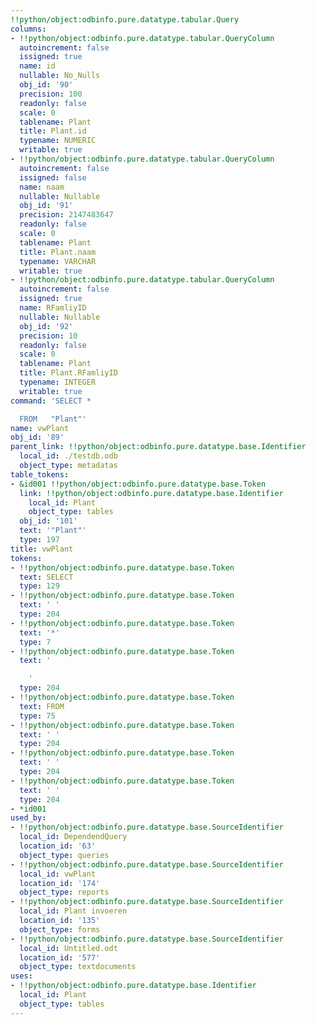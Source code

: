 ```yaml
---
!!python/object:odbinfo.pure.datatype.tabular.Query
columns:
- !!python/object:odbinfo.pure.datatype.tabular.QueryColumn
  autoincrement: false
  issigned: true
  name: id
  nullable: No_Nulls
  obj_id: '90'
  precision: 100
  readonly: false
  scale: 0
  tablename: Plant
  title: Plant.id
  typename: NUMERIC
  writable: true
- !!python/object:odbinfo.pure.datatype.tabular.QueryColumn
  autoincrement: false
  issigned: false
  name: naam
  nullable: Nullable
  obj_id: '91'
  precision: 2147483647
  readonly: false
  scale: 0
  tablename: Plant
  title: Plant.naam
  typename: VARCHAR
  writable: true
- !!python/object:odbinfo.pure.datatype.tabular.QueryColumn
  autoincrement: false
  issigned: true
  name: RFamliyID
  nullable: Nullable
  obj_id: '92'
  precision: 10
  readonly: false
  scale: 0
  tablename: Plant
  title: Plant.RFamliyID
  typename: INTEGER
  writable: true
command: 'SELECT *

  FROM   "Plant"'
name: vwPlant
obj_id: '89'
parent_link: !!python/object:odbinfo.pure.datatype.base.Identifier
  local_id: ./testdb.odb
  object_type: metadatas
table_tokens:
- &id001 !!python/object:odbinfo.pure.datatype.base.Token
  link: !!python/object:odbinfo.pure.datatype.base.Identifier
    local_id: Plant
    object_type: tables
  obj_id: '101'
  text: '"Plant"'
  type: 197
title: vwPlant
tokens:
- !!python/object:odbinfo.pure.datatype.base.Token
  text: SELECT
  type: 129
- !!python/object:odbinfo.pure.datatype.base.Token
  text: ' '
  type: 204
- !!python/object:odbinfo.pure.datatype.base.Token
  text: '*'
  type: 7
- !!python/object:odbinfo.pure.datatype.base.Token
  text: '

    '
  type: 204
- !!python/object:odbinfo.pure.datatype.base.Token
  text: FROM
  type: 75
- !!python/object:odbinfo.pure.datatype.base.Token
  text: ' '
  type: 204
- !!python/object:odbinfo.pure.datatype.base.Token
  text: ' '
  type: 204
- !!python/object:odbinfo.pure.datatype.base.Token
  text: ' '
  type: 204
- *id001
used_by:
- !!python/object:odbinfo.pure.datatype.base.SourceIdentifier
  local_id: DependendQuery
  location_id: '63'
  object_type: queries
- !!python/object:odbinfo.pure.datatype.base.SourceIdentifier
  local_id: vwPlant
  location_id: '174'
  object_type: reports
- !!python/object:odbinfo.pure.datatype.base.SourceIdentifier
  local_id: Plant invoeren
  location_id: '135'
  object_type: forms
- !!python/object:odbinfo.pure.datatype.base.SourceIdentifier
  local_id: Untitled.odt
  location_id: '577'
  object_type: textdocuments
uses:
- !!python/object:odbinfo.pure.datatype.base.Identifier
  local_id: Plant
  object_type: tables
---
```

